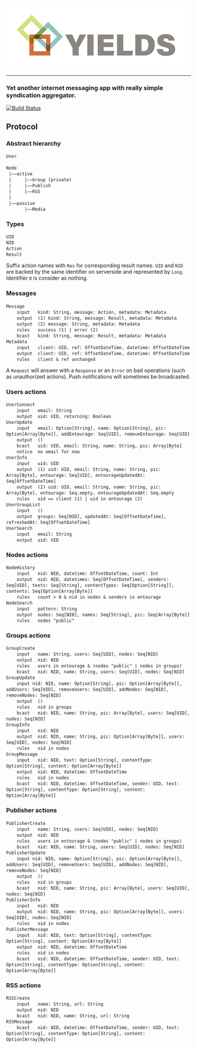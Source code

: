 ![](./yields.jpg)

- - -

### Yet another internet messaging app with really simple syndication aggregator.

[![Build Status](https://jenkins.epfl.ch/buildStatus/icon?job=2015-team-rocket)](https://jenkins.epfl.ch/job/2015-team-rocket/)

## Protocol

### Abstract hierarchy 

```
User

Node
 |——active
 |     |——Group (private)
 |     |——Publish
 |     |——RSS
 |
 |——passive
       |——Media
```

### Types

```
UID
NID
Action
Result
```

Suffix action names with `Res` for corresponding result names.
`UID` and `NID` are backed by the same identifier on serverside and represented by `Long`. Identifier `0` is consider as nothing.

### Messages

```
Message
	input	kind: String, message: Action, metadata: Metadata
	output	(1) kind: String, message: Result, metadata: Metadata
	output	(2) message: String, metadata: Metadata
	rules	success (1) | error (2)
	bcast	kind: String, message: Result, metadata: Metadata
Metadata
	input	client: UID, ref: OffsetDateTime, datetime: OffsetDateTime
	output	client: UID, ref: OffsetDateTime, datetime: OffsetDateTime
	rules	client & ref unchanged
```

A `Request` will answer with a `Response` or an `Error` on bad operations (such as unauthorized actions). Push notifications will sometimes be broadcasted.

### Users actions

```
UserConnect
	input 	email: String
	output	uid: UID, returning: Boolean
UserUpdate
	input 	email: Option[String], name: Option[String], pic: Option[Array[Byte]], addEntourage: Seq[UID], removeEntourage: Seq[UID]
	output	()
	bcast	uid: UID, email: String, name: String, pic: Array[Byte]
	notice	no email for now
UserInfo
	input	uid: UID
	output	(1) uid: UID, email: String, name: String, pic: Array[Byte], entourage: Seq[UID], entourageUpdatedAt: Seq[OffsetDateTime]
	output	(2) uid: UID, email: String, name: String, pic: Array[Byte], entourage: Seq.empty, entourageUpdatedAt: Seq.empty
	rules	uid == client (1) | uid in entourage (2)
UserGroupList
	input	()
	output	groups: Seq[NID], updatedAt: Seq[OffsetDateTime], refreshedAt: Seq[OffsetDateTime]
UserSearch
	input	email: String
	output	uid: UID
```

### Nodes actions

```
NodeHistory
	input	nid: NID, datetime: OffsetDateTime, count: Int
	output	nid: NID, datetimes: Seq[OffsetDateTime], senders: Seq[UID], texts: Seq[String], contentTypes: Seq[Option[String]], contents: Seq[Option[Array[Byte]]
	rules	count > 0 & nid in nodes & senders in entourage
NodeSearch
	input	pattern: String
	output	nodes: Seq[NID], names: Seq[String], pic: Seq[Array[Byte]]
	rules	nodes "public"
```

### Groups actions

```
GroupCreate
	input	name: String, users: Seq[UID], nodes: Seq[NID]
	output	nid: NID
	rules	users in entourage & (nodes "public" | nodes in groups)
	bcast	nid: NID, name: String, users: Seq[UID], nodes: Seq[NID]
GroupUpdate
	input nid: NID, name: Option[String], pic: Option[Array[Byte]], addUsers: Seq[UID], removeUsers: Seq[UID], addNodes: Seq[NID], removeNodes: Seq[NID]
	output	()
	rules	nid in groups
	bcast	nid: NID, name: String, pic: Array[Byte], users: Seq[UID], nodes: Seq[NID]
GroupInfo
	input	nid: NID
	output	nid: NID, name: String, pic: Option[Array[Byte]], users: Seq[UID], nodes: Seq[NID]
	rules	nid in nodes
GroupMessage
	input	nid: NID, text: Option[String], contentType: Option[String], content: Option[Array[Byte]]
	output	nid: NID, datetime: OffsetDateTime
	rules	nid in nodes
	bcast	nid: NID, datetime: OffsetDateTime, sender: UID, text: Option[String], contentType: Option[String], content: Option[Array[Byte]]
```

### Publisher actions

```
PublisherCreate
	input	name: String, users: Seq[UID], nodes: Seq[NID]
	output	nid: NID
	rules	users in entourage & (nodes "public" | nodes in groups)
	bcast	nid: NID, name: String, users: Seq[UID], nodes: Seq[NID]
PublisherUpdate
	input nid: NID, name: Option[String], pic: Option[Array[Byte]], addUsers: Seq[UID], removeUsers: Seq[UID], addNodes: Seq[NID], removeNodes: Seq[NID]
	output	()
	rules	nid in groups
	bcast	nid: NID, name: String, pic: Array[Byte], users: Seq[UID], nodes: Seq[NID]
PublisherInfo
	input	nid: NID
	output	nid: NID, name: String, pic: Option[Array[Byte]], users: Seq[UID], nodes: Seq[NID]
	rules	nid in nodes
PublisherMessage
	input	nid: NID, text: Option[String], contentType: Option[String], content: Option[Array[Byte]]
	output	nid: NID, datetime: OffsetDateTime
	rules	nid in nodes
	bcast	nid: NID, datetime: OffsetDateTime, sender: UID, text: Option[String], contentType: Option[String], content: Option[Array[Byte]]
```

### RSS actions

```
RSSCreate
	input	name: String, url: String
	output	nid: NID
	bcast	nid: NID, name: String, url: String
RSSMessage
	bcast	nid: NID, datetime: OffsetDateTime, sender: UID, text: Option[String], contentType: Option[String], content: Option[Array[Byte]]
```
